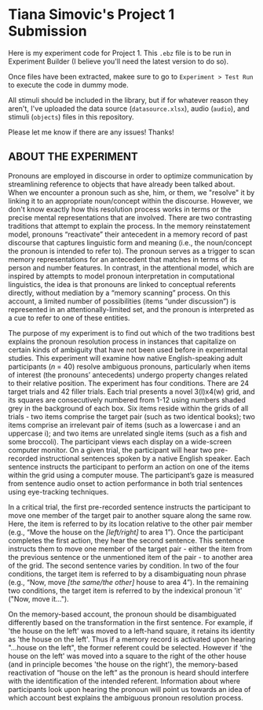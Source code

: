 # Tiana Simovic's Project 1 Submission

Here is my experiment code for Project 1. This `.ebz` file is to be run in Experiment Builder (I believe you'll need the latest version to do so).

Once files have been extracted, makee sure to go to `Experiment > Test Run` to execute the code in dummy mode. 

All stimuli should be included in the library, but if for whatever reason they aren't, I've uploaded the data source (`datasource.xlsx`), audio (`audio`), and stimuli (`objects`) files in this repository.

Please let me know if there are any issues! Thanks!


## ABOUT THE EXPERIMENT

Pronouns are employed in discourse in order to optimize communication by streamlining reference to objects that have already been talked about.  When we encounter a pronoun such as she, him, or them, we "resolve" it by linking it to an appropriate noun/concept within the discourse. However, we don't know exactly how this resolution process works in terms or the precise mental representations that are involved. There are two contrasting traditions that attempt to explain the process. In the memory reinstatement model, pronouns “reactivate” their antecedent in a memory record of past discourse that captures linguistic form and meaning (i.e., the noun/concept the pronoun is intended to refer to).  The pronoun serves as a trigger to scan memory representations for an antecedent that matches in terms of its person and number features. In contrast, in the attentional model, which are inspired by attempts to model pronoun interpretation in computational linguistics, the idea is that pronouns are linked to conceptual referents directly, without mediation by a “memory scanning” process.  On this account, a limited number of possibilities (items “under discussion”) is represented in an attentionally-limited set, and the pronoun is interpreted as a cue to refer to one of these entities. 

The purpose of my experiment is to find out which of the two traditions best explains the pronoun resolution process in instances that capitalize on certain kinds of ambiguity that have not been used before in experimental studies.
This experiment will examine how native English-speaking adult participants (*n* = 40) resolve ambiguous pronouns, particularly when items of interest (the pronouns’ antecedents) undergo property changes related to their relative position. The experiment has four conditions. There are 24 target trials and 42 filler trials. Each trial presents a novel 3(l)x4(w) grid, and its squares are consecutively numbered from 1-12 using numbers shaded grey in the background of each box. Six items reside within the grids of all trials - two items comprise the target pair (such as two identical books); two items comprise an irrelevant pair of items (such as a lowercase i and an uppercase i); and two items are unrelated single items (such as a fish and some broccoli). The participant views each display on a wide-screen computer monitor. On a given trial, the participant will hear two pre-recorded instructional sentences spoken by a native English speaker. Each sentence instructs the participant to perform an action on one of the items within the grid using a computer mouse. The participant’s gaze is measured from sentence audio onset to action performance in both trial sentences using eye-tracking techniques.

In a critical trial, the first pre-recorded sentence instructs the participant to move one member of the target pair to another square along the same row. Here, the item is referred to by its location relative to the other pair member (e.g., “Move the house on the *[left/right]* to area 1”). Once the participant completes the first action, they hear the second sentence. This sentence instructs them to move one member of the target pair - either the item from the previous sentence or the unmentioned item of the pair - to another area of the grid. The second sentence varies by condition. In two of the four conditions, the target item is referred to by a disambiguating noun phrase (e.g., “Now, move *[the same/the other]* house to area 4”). In the remaining two conditions, the target item is referred to by the indexical pronoun 'it' ("Now, move it...").

On the memory-based account, the pronoun should be disambiguated differently based on the transformation in the first sentence. For example, if 'the house on the left' was moved to a left-hand square, it retains its identity as 'the house on the left'. Thus if a memory record is activated upon hearing "...house on the left", the former referent could be selected.  However if 'the house on the left' was moved into a square to the right of the other house (and in principle becomes 'the house on the right'), the memory-based reactivation of “house on the left” as the pronoun is heard should interfere with the identification of the intended referent. Information about where participants look upon hearing the pronoun will point us towards an idea of which account best explains the ambiguous pronoun resolution process.

